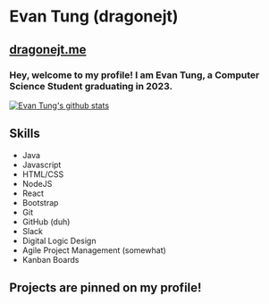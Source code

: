 # Evan Tung (dragonejt)

## [dragonejt.me](https://dragonejt.me)

### Hey, welcome to my profile! I am Evan Tung, a Computer Science Student graduating in 2023.

[![Evan Tung's github stats](https://github-readme-stats.vercel.app/api?username=dragonejt&theme=nord)](https://dragonejt.me)

## Skills
- Java
- Javascript
- HTML/CSS
- NodeJS
- React
- Bootstrap
- Git
- GitHub (duh)
- Slack
- Digital Logic Design
- Agile Project Management (somewhat)
- Kanban Boards

## Projects are pinned on my profile!

